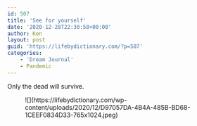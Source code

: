 ```yaml
---
id: 507
title: 'See for yourself'
date: '2020-12-28T22:30:58+00:00'
author: Ken
layout: post
guid: 'https://lifebydictionary.com/?p=507'
categories:
    - 'Dream Journal'
    - Pandemic
---
```


Only the dead will survive.

<figure class="wp-block-image size-large">![](https://lifebydictionary.com/wp-content/uploads/2020/12/D97057DA-4B4A-485B-BD68-1CEEF0834D33-765x1024.jpeg)</figure>
